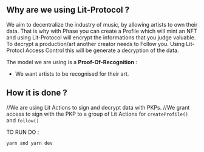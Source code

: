 
## Why are we using Lit-Protocol ?

We aim to decentralize the industry of music, by allowing artists to own their data. That is why with Phase you can create a Profile which will mint an NFT and using Lit-Protocol will encrypt the informations that you judge valuable. To decrypt a production/art another creator needs to Follow you.
Using Lit-Protocl Access Control this will be generate a decryption of the data. 


The model we are using is a **Proof-Of-Recognition** :

- We want artists to be recognised for their art. 

## How it is done ?

//We are using Lit Actions to sign and decrypt data with PKPs.
//We grant access to sign with the PKP to a group of Lit Actions for ``` createProfile() ``` and ```follow()```




TO RUN DO : 

``` yarn and yarn dev ``` 


